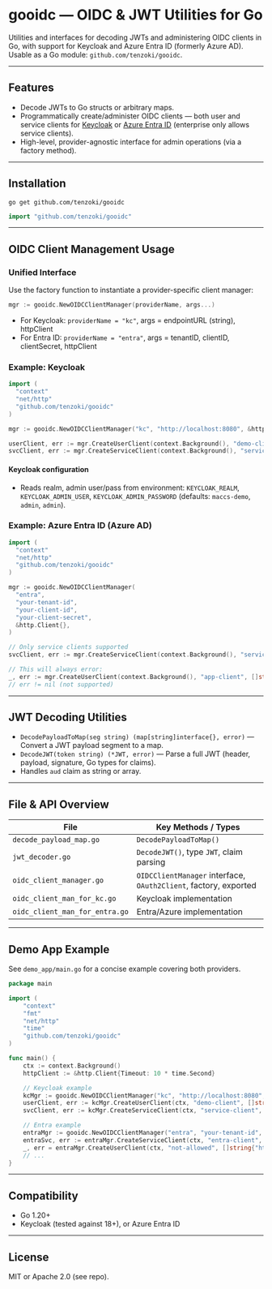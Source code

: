 # gooidc — OIDC & JWT Utilities for Go

Utilities and interfaces for decoding JWTs and administering OIDC clients in Go, with support for Keycloak and Azure Entra ID (formerly Azure AD). Usable as a Go module: `github.com/tenzoki/gooidc`.

---

## Features

- Decode JWTs to Go structs or arbitrary maps.
- Programmatically create/administer OIDC clients — both user and service clients for [Keycloak](https://www.keycloak.org/) or [Azure Entra ID](https://azure.microsoft.com/en-us/products/entra-id) (enterprise only allows service clients).
- High-level, provider-agnostic interface for admin operations (via a factory method).

---

## Installation

```
go get github.com/tenzoki/gooidc
```

```go
import "github.com/tenzoki/gooidc"
```

---

## OIDC Client Management Usage

### Unified Interface

Use the factory function to instantiate a provider-specific client manager:

```go
mgr := gooidc.NewOIDCClientManager(providerName, args...)
```

- For Keycloak: `providerName = "kc"`, args = endpointURL (string), httpClient
- For Entra ID: `providerName = "entra"`, args = tenantID, clientID, clientSecret, httpClient

### Example: Keycloak

```go
import (
  "context"
  "net/http"
  "github.com/tenzoki/gooidc"
)

mgr := gooidc.NewOIDCClientManager("kc", "http://localhost:8080", &http.Client{})

userClient, err := mgr.CreateUserClient(context.Background(), "demo-client", []string{"http://localhost/cb"}, []string{"openid"})
svcClient, err := mgr.CreateServiceClient(context.Background(), "service-client", []string{"openid"})
```

#### Keycloak configuration
- Reads realm, admin user/pass from environment: `KEYCLOAK_REALM`, `KEYCLOAK_ADMIN_USER`, `KEYCLOAK_ADMIN_PASSWORD` (defaults: `maccs-demo`, `admin`, `admin`).

### Example: Azure Entra ID (Azure AD)

```go
import (
  "context"
  "net/http"
  "github.com/tenzoki/gooidc"
)

mgr := gooidc.NewOIDCClientManager(
  "entra",
  "your-tenant-id",
  "your-client-id",
  "your-client-secret",
  &http.Client{},
)

// Only service clients supported
svcClient, err := mgr.CreateServiceClient(context.Background(), "service-app", []string{"/.default"})

// This will always error:
_, err := mgr.CreateUserClient(context.Background(), "app-client", []string{"http://localhost/cb"}, []string{"openid"})
// err != nil (not supported)
```

---

## JWT Decoding Utilities

- `DecodePayloadToMap(seg string) (map[string]interface{}, error)` — Convert a JWT payload segment to a map.
- `DecodeJWT(token string) (*JWT, error)` — Parse a full JWT (header, payload, signature, Go types for claims).
- Handles `aud` claim as string or array.

---

## File & API Overview

| File                       | Key Methods / Types |
|----------------------------|---------------------|
| `decode_payload_map.go`    | `DecodePayloadToMap()` |
| `jwt_decoder.go`           | `DecodeJWT()`, type `JWT`, claim parsing |
| `oidc_client_manager.go`   | `OIDCClientManager` interface, `OAuth2Client`, factory, exported |
| `oidc_client_man_for_kc.go`| Keycloak implementation |
| `oidc_client_man_for_entra.go` | Entra/Azure implementation |

---

## Demo App Example

See `demo_app/main.go` for a concise example covering both providers.

```go
package main

import (
    "context"
    "fmt"
    "net/http"
    "time"
    "github.com/tenzoki/gooidc"
)

func main() {
    ctx := context.Background()
    httpClient := &http.Client{Timeout: 10 * time.Second}

    // Keycloak example
    kcMgr := gooidc.NewOIDCClientManager("kc", "http://localhost:8080", httpClient)
    userClient, err := kcMgr.CreateUserClient(ctx, "demo-client", []string{"http://localhost/cb"}, []string{"openid"})
    svcClient, err := kcMgr.CreateServiceClient(ctx, "service-client", []string{"openid"})

    // Entra example
    entraMgr := gooidc.NewOIDCClientManager("entra", "your-tenant-id", "your-client-id", "your-client-secret", httpClient)
    entraSvc, err := entraMgr.CreateServiceClient(ctx, "entra-client", []string{"/.default"})
    _, err = entraMgr.CreateUserClient(ctx, "not-allowed", []string{"http://localhost/cb"}, []string{"openid"})
    // ...
}
```

---

## Compatibility

- Go 1.20+
- Keycloak (tested against 18+), or Azure Entra ID

---

## License

MIT or Apache 2.0 (see repo).
